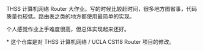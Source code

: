 THSS 计算机网络 Router 大作业。写的时候比较赶时间，很多地方图省事，代码质量也较低。路由表之类的地方都使用最简单的实现。

个人感觉作业上手难度很高，但总体实现起来还好。



\* 这个仓库是对 THSS 计算机网络 / UCLA CS118 Router 项目的修改。
